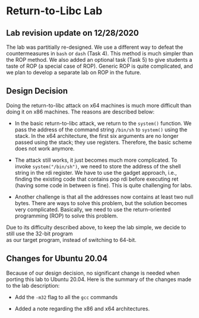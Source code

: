 # Return-to-Libc Lab


## Lab revision update on 12/28/2020

The lab was partitially re-designed. We use a different way to defeat the 
countermeasures in `bash` or `dash` (Task 4). This method is much simpler than
the ROP method. We also added an optional task (Task 5) to give students
a taste of ROP (a special case of ROP). Generic ROP is quite complicated, 
and we plan to develop a separate lab on ROP in the future.


## Design Decision 

Doing the return-to-libc attack on x64 machines is much more difficult
than doing it on x86 machines. The reasons are described below:

- In the basic return-to-libc attack, we return to the ```system()```
  function. We pass the address of the command string ```/bin/sh``` 
  to ```system()``` using the stack. 
  In the x64 architecture, the first six arguments are no
  longer passed using the stack; they use registers. 
  Therefore, the basic scheme does not work anymore.

- The attack still works, it just becomes much
more complicated. To invoke ```system("/bin/sh")```, we
need to store the address of the shell string in the rdi register. 
We have to use the gadget approach, i.e.,
finding the existing code that contains pop rdi before executing 
ret (having some code in between is fine). This is quite challenging
for labs. 

- Another challenge is that all the addresses now contains at least 
two null bytes. There are ways to solve this problem, 
but the solution becomes very complicated. Basically, 
we need to use the return-oriented programming (ROP)
to solve this problem.

Due to its difficulty described above, to keep the lab 
simple, we decide to still use the 32-bit program  
as our target program, instead of switching to 64-bit. 

## Changes for Ubuntu 20.04

Because of our design decision, no significant change is 
needed when porting this lab to Ubuntu 20.04. 
Here is the summary of the changes made to the lab description:

 - Add the ```-m32``` flag to all the ```gcc``` commands

 - Added a note regarding the x86 and x64 architectures.

